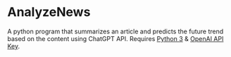 # AnalyzeNews
A python program that summarizes an article and predicts the future trend based on the content using ChatGPT API. Requires [Python 3]( https://www.python.org/downloads/) & [OpenAI API Key](https://platform.openai.com/api-keys).

